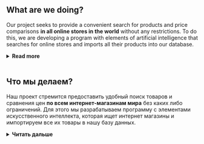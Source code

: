 ## What are we doing?

Our project seeks to provide a convenient search for products and price comparisons **in all online stores in the world** without any restrictions. To do this, we are developing a program with elements of artificial intelligence that searches for online stores and imports all their products into our database.

**<details><summary>Read more</summary>**
<br>*If you are a store owner and want to connect to our platform (thereby increasing your sales), please fill out this application.


## How did the idea come about?

With the growth of international trade, the development of logistics services, payments and a number of other factors, we believe that everyone should be able to search for goods all over the Internet without any restrictions in both b2b and b2c sectors! We also want to support small and medium businesses by providing a free and automatic system for promoting goods.

With many years of experience in advertising and international trade, we have seen a number of serious restrictions on the part of large marketplaces and search engines for both sellers, manufacturers and buyers.

- Buyers can generally only search for information within their region/country and in their native language.


- Online stores / sellers / manufacturers pay a high commission on sales to marketplaces, which is reflected in the price for the final consumer. To enter the international market, large investments in development and advertising are required! Thus, only large players can do it.
</details>
<br>

## Что мы делаем?

Наш проект стремится предоставить удобный поиск товаров и сравнения цен **по всем интернет-магазинам мира** без каких либо ограничений. Для этого мы разрабатываем программу с элементами искусственного интеллекта, которая ищет интернет магазины и импортируем все их товары в нашу базу данных.

**<details><summary>Читать дальше</summary>**
<br>
*Если Вы владелец магазина и хотите подключиться к нашей платформе (тем самым увеличив свои продажи), пожалуйста заполните эту заявку.


## Как возникла идея?

С ростом международной торговли, развития логистических услуг, платежей и ряда других факторов мы считаем, что каждый должен иметь возможность поиска товаров по всему интернету без каких либо ограничений как в б2б, так и б2с секторах! Также мы хотим поддержать малый и средний бизнес предоставив бесплатную и автоматическую систему по продвижению товаров.

Имея многолетний опыт работы в рекламе и международной торговле, мы увидели ряд серьезных ограничений со стороны крупных торговых площадок и поисковых систем как для продавцов, производителей, так и для покупателей.

- Покупатели, как правило, могут искать информацию только в пределах своего региона / страны и на родном языке.


- Интернет-магазины / продавцы / производители  платят высокую комиссия с продажи торговым площадкам, что отражается на цене для конечного потребителя. Для выхода на международный рынок необходимы крупные инвестиции в разработку и рекламу! Таким образом это под силу только крупным игрокам.
</details>
